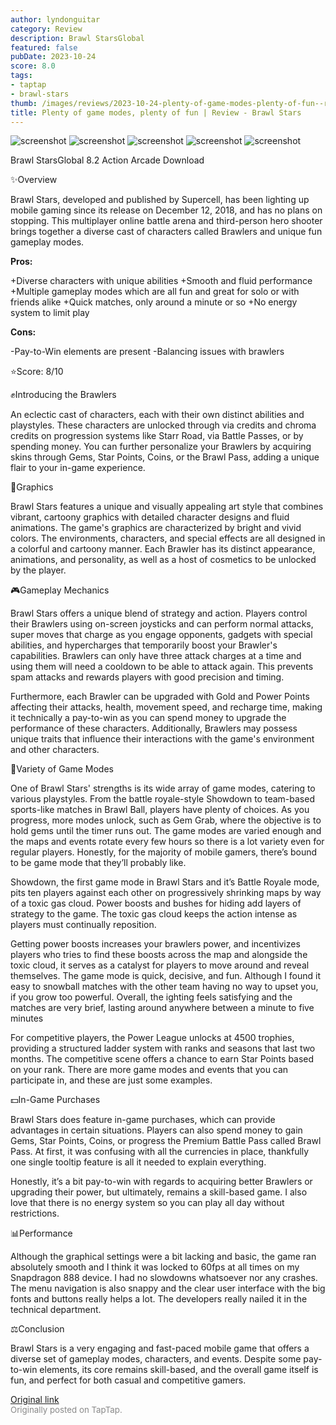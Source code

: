```yaml
---
author: lyndonguitar
category: Review
description: Brawl StarsGlobal
featured: false
pubDate: 2023-10-24
score: 8.0
tags:
- taptap
- brawl-stars
thumb: /images/reviews/2023-10-24-plenty-of-game-modes-plenty-of-fun--review---brawl-stars-0.avif
title: Plenty of game modes, plenty of fun | Review - Brawl Stars
---
```


<div class="gallery">
  <img src="/images/reviews/2023-10-24-plenty-of-game-modes-plenty-of-fun--review---brawl-stars-0.avif" alt="screenshot" />
  <img src="/images/reviews/2023-10-24-plenty-of-game-modes-plenty-of-fun--review---brawl-stars-1.avif" alt="screenshot" />
  <img src="/images/reviews/2023-10-24-plenty-of-game-modes-plenty-of-fun--review---brawl-stars-2.avif" alt="screenshot" />
  <img src="/images/reviews/2023-10-24-plenty-of-game-modes-plenty-of-fun--review---brawl-stars-3.avif" alt="screenshot" />
  <img src="/images/reviews/2023-10-24-plenty-of-game-modes-plenty-of-fun--review---brawl-stars-4.avif" alt="screenshot" />
</div>

Brawl StarsGlobal
8.2
Action
Arcade
Download

✨Overview

Brawl Stars, developed and published by Supercell, has been lighting up mobile gaming since its release on December 12, 2018, and has no plans on stopping. This multiplayer online battle arena and third-person hero shooter brings together a diverse cast of characters called Brawlers and unique fun gameplay modes.


**Pros:**


+Diverse characters with unique abilities
+Smooth and fluid performance
+Multiple gameplay modes which are all fun and great for solo or with friends alike
+Quick matches, only around a minute or so
+No energy system to limit play


**Cons:**


-Pay-to-Win elements are present
-Balancing issues with brawlers

⭐️Score: 8/10

✊Introducing the Brawlers

An eclectic cast of characters, each with their own distinct abilities and playstyles. These characters are unlocked through via credits and chroma credits on progression systems like Starr Road, via Battle Passes, or by spending money. You can further personalize your Brawlers by acquiring skins through Gems, Star Points, Coins, or the Brawl Pass, adding a unique flair to your in-game experience.

🎨Graphics

Brawl Stars features a unique and visually appealing art style that combines vibrant, cartoony graphics with detailed character designs and fluid animations.  The game's graphics are characterized by bright and vivid colors. The environments, characters, and special effects are all designed in a colorful and cartoony manner. Each Brawler has its distinct appearance, animations, and personality, as well as a host of cosmetics to be unlocked by the player.

🎮Gameplay Mechanics

Brawl Stars offers a unique blend of strategy and action. Players control their Brawlers using on-screen joysticks and can perform normal attacks, super moves that charge as you engage opponents, gadgets with special abilities, and hypercharges that temporarily boost your Brawler's capabilities. Brawlers can only have three attack charges at a time and using them will need a cooldown to be able to attack again. This prevents spam attacks and rewards players with good precision and timing.

Furthermore, each Brawler can be upgraded with Gold and Power Points affecting their attacks, health, movement speed, and recharge time, making it technically a pay-to-win as you can spend money to upgrade the performance of these characters. Additionally, Brawlers may possess unique traits that influence their interactions with the game's environment and other characters.

📜Variety of Game Modes

One of Brawl Stars' strengths is its wide array of game modes, catering to various playstyles. From the battle royale-style Showdown to team-based sports-like matches in Brawl Ball, players have plenty of choices. As you progress, more modes unlock, such as Gem Grab, where the objective is to hold gems until the timer runs out. The game modes are varied enough and the maps and events rotate every few hours so there is a lot variety even for regular players. Honestly, for the majority of mobile gamers, there’s bound to be game mode that they’ll probably like.

Showdown, the first game mode in Brawl Stars and it’s Battle Royale mode, pits ten players against each other on progressively shrinking maps by way of a toxic gas cloud. Power boosts and bushes for hiding add layers of strategy to the game. The toxic gas cloud keeps the action intense as players must continually reposition.

Getting power boosts increases your brawlers power, and incentivizes players who tries to find these boosts across the map and alongside the toxic cloud, it serves as a catalyst for players to move around and reveal themselves. The game mode is quick, decisive, and fun. Although I found it easy to snowball matches with the other team having no way to upset you, if you grow too powerful.  Overall, the ighting feels satisfying and the matches are very brief, lasting around anywhere between a minute to five minutes

For competitive players, the Power League unlocks at 4500 trophies, providing a structured ladder system with ranks and seasons that last two months. The competitive scene offers a chance to earn Star Points based on your rank. There are more game modes and events that you can participate in, and these are just some examples.

💵In-Game Purchases

Brawl Stars does feature in-game purchases, which can provide advantages in certain situations. Players can also spend money to gain  Gems, Star Points, Coins, or progress the Premium Battle Pass called Brawl Pass.  At first, it was confusing with all the currencies in place, thankfully one single tooltip feature is all it needed to explain everything.

Honestly, it’s a bit pay-to-win with regards to acquiring better Brawlers or upgrading their power, but ultimately, remains a skill-based game.  I also love that there is no energy system so you can play all day without restrictions.

📊Performance

Although the graphical settings were a bit lacking and basic, the game ran absolutely smooth and I think it was locked to 60fps at all times on my Snapdragon 888 device. I had no slowdowns whatsoever nor any crashes. The menu navigation is also snappy and the clear user interface with the big fonts and buttons really helps a lot. The developers really nailed it in the technical department.

⚖️Conclusion

Brawl Stars is a very engaging and fast-paced mobile game that offers a diverse set of gameplay modes, characters, and events. Despite some pay-to-win elements, its core remains skill-based, and the overall game itself is fun, and perfect for both casual and competitive gamers.

[Original link](https://www.taptap.io/post/6468998)<br><span style="font-size: 0.95em; color: #888;">Originally posted on TapTap.</span>